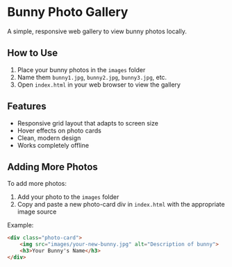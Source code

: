 # Bunny Photo Gallery

A simple, responsive web gallery to view bunny photos locally.

## How to Use

1. Place your bunny photos in the `images` folder
2. Name them `bunny1.jpg`, `bunny2.jpg`, `bunny3.jpg`, etc.
3. Open `index.html` in your web browser to view the gallery

## Features

- Responsive grid layout that adapts to screen size
- Hover effects on photo cards
- Clean, modern design
- Works completely offline

## Adding More Photos

To add more photos:
1. Add your photo to the `images` folder
2. Copy and paste a new photo-card div in `index.html` with the appropriate image source

Example:
```html
<div class="photo-card">
    <img src="images/your-new-bunny.jpg" alt="Description of bunny">
    <h3>Your Bunny's Name</h3>
</div>
``` 